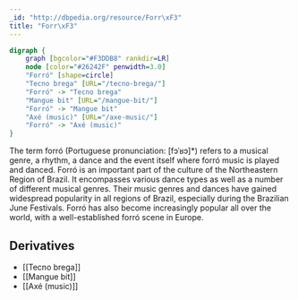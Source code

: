 ```yaml
---
_id: "http://dbpedia.org/resource/Forr\xF3"
title: "Forr\xF3"
---
```


```dot
digraph {
	graph [bgcolor="#F3DDB8" rankdir=LR]
	node [color="#26242F" penwidth=3.0]
	"Forró" [shape=circle]
	"Tecno brega" [URL="/tecno-brega/"]
	"Forró" -> "Tecno brega"
	"Mangue bit" [URL="/mangue-bit/"]
	"Forró" -> "Mangue bit"
	"Axé (music)" [URL="/axe-music/"]
	"Forró" -> "Axé (music)"
}
```

The term forró (Portuguese pronunciation: [fɔˈʁɔ]*) refers to a musical genre, a rhythm, a dance and the event itself where forró music is played and danced. Forró is an important part of the culture of the Northeastern Region of Brazil. It encompasses various dance types as well as a number of different musical genres. Their music genres and dances have gained widespread popularity in all regions of Brazil, especially during the Brazilian June Festivals. Forró has also become increasingly popular all over the world, with a well-established forró scene in Europe.

## Derivatives
- [[Tecno brega]]
- [[Mangue bit]]
- [[Axé (music)]]
